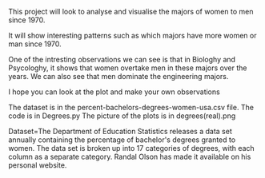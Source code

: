 This project will look to analyse and visualise the majors of women to men since 1970.

It will show interesting patterns such as which majors have more women or man since 1970.

One of the intresting observations we can see is that in Biologhy and Psycologhy, it shows that women overtake men in these majors over the years. We can also see that men dominate the engineering majors. 

I hope you can look at the plot and make your own observations



The dataset is in the percent-bachelors-degrees-women-usa.csv file.
The code is in Degrees.py
The picture of the plots is in degrees(real).png 

Dataset=The Department of Education Statistics releases a data set annually containing the percentage of bachelor's degrees granted to women. The data set is broken up into 17 categories of degrees, with each column as a separate category. Randal Olson has made it available on his personal website.
